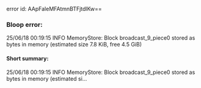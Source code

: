 error id: AApFaleMFAtmnBTFjtdlKw==
### Bloop error:

25/06/18 00:19:15 INFO MemoryStore: Block broadcast_9_piece0 stored as bytes in memory (estimated size 7.8 KiB, free 4.5 GiB)
#### Short summary: 

25/06/18 00:19:15 INFO MemoryStore: Block broadcast_9_piece0 stored as bytes in memory (estimated si...